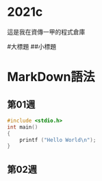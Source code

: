 # 2021c
這是我在資傳一甲的程式倉庫

#大標題 ##小標題

# MarkDown語法

## 第01週

```C
#include <stdio.h>
int main()
{
    printf ("Hello World\n");
}
```

## 第02週
